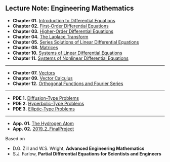 ## Lecture Note: Engineering Mathematics 

* **Chapter 01.** [Introduction to Differential Equations](https://colab.research.google.com/github/SeoulTechPSE/EngMath/blob/master/ch01.ipynb)
* **Chapter 02.** [First-Order Differential Equations](https://colab.research.google.com/github/SeoulTechPSE/EngMath/blob/master/ch02.ipynb)
* **Chapter 03.** [Higher-Order Differential Equations](https://colab.research.google.com/github/SeoulTechPSE/EngMath/blob/master/ch03.ipynb)
* **Chapter 04.** [The Laplace Transform](https://colab.research.google.com/github/SeoulTechPSE/EngMath/blob/master/ch04.ipynb)
* **Chapter 05.** [Series Solutions of Linear Differential Equations](https://colab.research.google.com/github/SeoulTechPSE/EngMath/blob/master/ch05.ipynb)
* **Chapter 08.** [Matrices](https://colab.research.google.com/github/SeoulTechPSE/EngMath/blob/master/ch08.ipynb)
* **Chapter 10.** [Systems of Linear Differential Equations](https://colab.research.google.com/github/SeoulTechPSE/EngMath/blob/master/ch10.ipynb)
* **Chapter 11.** [Systems of Nonlinear Differential Equations](https://colab.research.google.com/github/SeoulTechPSE/EngMath/blob/master/ch11.ipynb)
---
* **Chapter 07.** [Vectors](https://colab.research.google.com/github/SeoulTechPSE/EngMath/blob/master/ch07.ipynb)
* **Chapter 09.** [Vector Calculus](https://colab.research.google.com/github/SeoulTechPSE/EngMath/blob/master/ch09.ipynb)
* **Chapter 12.** [Orthogonal Functions and Fourier Series](https://colab.research.google.com/github/SeoulTechPSE/EngMath/blob/master/ch12.ipynb)
---
* **PDE 1.** [Diffusion-Type Problems](https://colab.research.google.com/github/SeoulTechPSE/EngMath/blob/master/PDE01.ipynb)
* **PDE 2.** [Hyperbolic-Type Problems](https://colab.research.google.com/github/SeoulTechPSE/EngMath/blob/master/PDE02.ipynb)
* **PDE 3.** [Elliptic-Type Problems](https://colab.research.google.com/github/SeoulTechPSE/EngMath/blob/master/PDE03.ipynb)
---
* **App. 01.** [The Hydrogen Atom](https://colab.research.google.com/github/SeoulTechPSE/EngMath/blob/master/etcs/hydrogen.ipynb)
* **App. 02.** [2019_2_FinalProject](https://colab.research.google.com/github/SeoulTechPSE/EngMath/blob/master/etcs/2019_2_FinalProject.ipynb)

Based on 
* D.G. Zill and W.S. Wright, **Advanced Engineering Mathematics**
* S.J. Farlow, **Partial Differential Equations for Scientists and Engineers**
